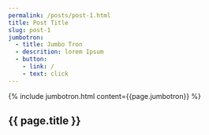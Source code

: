 ```yaml
---
permalink: /posts/post-1.html
title: Post Title
slug: post-1
jumbotron:
  - title: Jumbo Tron
  - descrition: lorem Ipsum
  - button:
    - link: /
    - text: click
---
```

{% include jumbotron.html content={{page.jumbotron}} %}
<section class="sec-p-1">
  <div class="container">
    <h2> {{ page.title }} </h2>
  </div>
</section>
